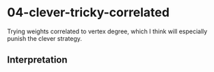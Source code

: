 # 04-clever-tricky-correlated

Trying weights correlated to vertex degree, which I think will especially punish the clever strategy.

## Interpretation

